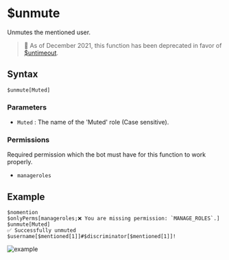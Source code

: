 # $unmute
Unmutes the mentioned user.

> 📌 As of December 2021, this function has been deprecated in favor of [$untimeout](./untimeout.md).

## Syntax
```
$unmute[Muted]
```

### Parameters
- `Muted` : The name of the 'Muted' role (Case sensitive).

### Permissions
Required permission which the bot must have for this function to work properly.
- `manageroles`

## Example
```
$nomention
$onlyPerms[manageroles;❌ You are missing permission: `MANAGE_ROLES`.]
$unmute[Muted]
✅ Successfully unmuted $username[$mentioned[1]]#$discriminator[$mentioned[1]]!
```
![example](https://user-images.githubusercontent.com/69215413/125666289-5aecf227-0ae0-455e-8779-8501307a0894.png)
